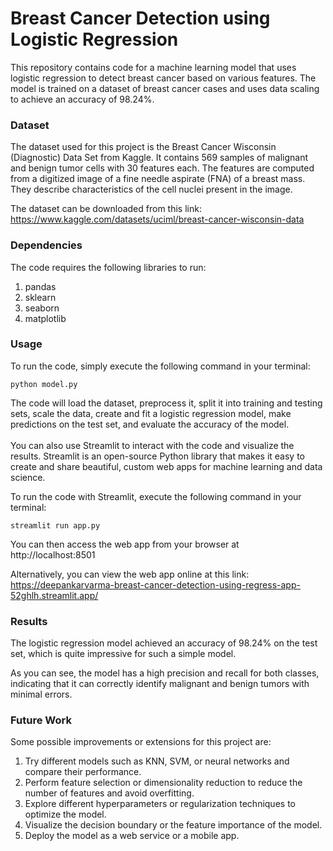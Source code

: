 # Breast Cancer Detection using Logistic Regression
This repository contains code for a machine learning model that uses logistic regression to detect breast cancer based on various features. The model is trained on a dataset of breast cancer cases and uses data scaling to achieve an accuracy of 98.24%.
<br>
### Dataset
The dataset used for this project is the Breast Cancer Wisconsin (Diagnostic) Data Set from Kaggle. It contains 569 samples of malignant and benign tumor cells with 30 features each. The features are computed from a digitized image of a fine needle aspirate (FNA) of a breast mass. They describe characteristics of the cell nuclei present in the image.<br>

The dataset can be downloaded from this link: https://www.kaggle.com/datasets/uciml/breast-cancer-wisconsin-data <br>

### Dependencies
The code requires the following libraries to run:<br>

1. pandas<br>
2. sklearn<br>
3. seaborn<br>
4. matplotlib<br>
### Usage
To run the code, simply execute the following command in your terminal: <br>

`python model.py`

The code will load the dataset, preprocess it, split it into training and testing sets, scale the data, create and fit a logistic regression model, make predictions on the test set, and evaluate the accuracy of the model.<br>
<br>
You can also use Streamlit to interact with the code and visualize the results. Streamlit is an open-source Python library that makes it easy to create and share beautiful, custom web apps for machine learning and data science.<br>

To run the code with Streamlit, execute the following command in your terminal:<br>

`streamlit run app.py`
<br>

You can then access the web app from your browser at http://localhost:8501<br>

Alternatively, you can view the web app online at this link: https://deepankarvarma-breast-cancer-detection-using-regress-app-52ghlh.streamlit.app/<br>

### Results
The logistic regression model achieved an accuracy of 98.24% on the test set, which is quite impressive for such a simple model.<br>

As you can see, the model has a high precision and recall for both classes, indicating that it can correctly identify malignant and benign tumors with minimal errors.
<br>
### Future Work
Some possible improvements or extensions for this project are:<br>

1. Try different models such as KNN, SVM, or neural networks and compare their performance.<br>
2. Perform feature selection or dimensionality reduction to reduce the number of features and avoid overfitting.<br>
3. Explore different hyperparameters or regularization techniques to optimize the model.<br>
4. Visualize the decision boundary or the feature importance of the model.<br>
5. Deploy the model as a web service or a mobile app.<br>
